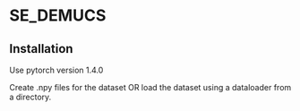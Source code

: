 # SE_DEMUCS

## Installation

Use pytorch version 1.4.0

Create .npy files for the dataset OR load the dataset using a dataloader from a directory.
